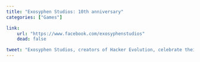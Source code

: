 ```yaml
---
title: "Exosyphen Studios: 10th anniversary"
categories: ["Games"]

link:
    url: "https://www.facebook.com/exosyphenstudios"
    dead: false

tweet: "Exosyphen Studios, creators of Hacker Evolution, celebrate their 10th anniversary!"
---
```

